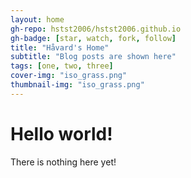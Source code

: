 ```yaml
---
layout: home
gh-repo: hstst2006/hstst2006.github.io
gh-badge: [star, watch, fork, follow]
title: "Håvard's Home"
subtitle: "Blog posts are shown here"
tags: [one, two, three]
cover-img: "iso_grass.png"
thumbnail-img: "iso_grass.png"
---
```


# Hello world!

There is nothing here yet!